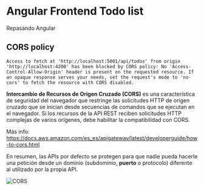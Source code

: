 # Angular Frontend Todo list

Repasando Angular

## CORS policy

```
Access to fetch at 'http://localhost:5001/api/todos' from origin 'http://localhost:4200' has been blocked by CORS policy: No 'Access-Control-Allow-Origin' header is present on the requested resource. If an opaque response serves your needs, set the request's mode to 'no-cors' to fetch the resource with CORS disabled.
```

**Intercambio de Recursos de Origen Cruzado (CORS)** es una característica de seguridad del navegador que restringe las solicitudes HTTP de origen cruzado que se inician desde secuencias de comandos que se ejecutan en el navegador. Si los recursos de la API REST reciben solicitudes HTTP complejas de varios orígenes, debe habilitar la compatibilidad con CORS.

Más info: https://docs.aws.amazon.com/es_es/apigateway/latest/developerguide/how-to-cors.html

En resumen, las APIs por defecto se protegen para que nadie pueda hacerle una petición desde un dominio (subdominio, **puerto** o protocolo) diferente al utilizado por la propia API. 

![CORS](https://mdn.mozillademos.org/files/14295/CORS_principle.png)
